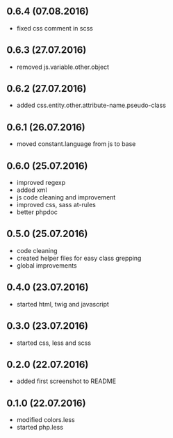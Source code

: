 ## 0.6.4 (07.08.2016)
* fixed css comment in scss

## 0.6.3 (27.07.2016)
* removed js.variable.other.object

## 0.6.2 (27.07.2016)
* added css.entity.other.attribute-name.pseudo-class

## 0.6.1 (26.07.2016)
* moved constant.language from js to base

## 0.6.0 (25.07.2016)
* improved regexp
* added xml
* js code cleaning and improvement
* improved css, sass  at-rules
* better phpdoc

## 0.5.0 (25.07.2016)
* code cleaning
* created helper files for easy class grepping
* global improvements

## 0.4.0 (23.07.2016)
* started html, twig and javascript

## 0.3.0  (23.07.2016)
* started css, less and scss

## 0.2.0 (22.07.2016)
* added first screenshot to README

## 0.1.0 (22.07.2016)
* modified colors.less
* started php.less
